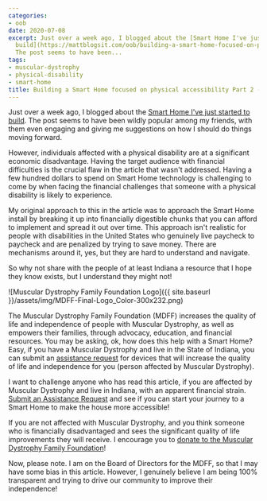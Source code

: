 ```yaml
---
categories:
- oob
date: 2020-07-08
excerpt: Just over a week ago, I blogged about the [Smart Home I've just started to
  build](https://mattblogsit.com/oob/building-a-smart-home-focused-on-physical-accessibility).
  The post seems to have been...
tags:
- muscular-dystrophy
- physical-disability
- smart-home
title: Building a Smart Home focused on physical accessibility Part 2 - The Resources!
---
```


Just over a week ago, I blogged about the [Smart Home I've just started to build](https://mattblogsit.com/oob/building-a-smart-home-focused-on-physical-accessibility). The post seems to have been wildly popular among my friends, with them even engaging and giving me suggestions on how I should do things moving forward.

However, individuals affected with a physical disability are at a significant economic disadvantage. Having the target audience with financial difficulties is the crucial flaw in the article that wasn't addressed. Having a few hundred dollars to spend on Smart Home technology is challenging to come by when facing the financial challenges that someone with a physical disability is likely to experience.

My original approach to this in the article was to approach the Smart Home install by breaking it up into financially digestible chunks that you can afford to implement and spread it out over time. This approach isn't realistic for people with disabilities in the United States who genuinely live paycheck to paycheck and are penalized by trying to save money. There are mechanisms around it, yes, but they are hard to understand and navigate.

So why not share with the people of at least Indiana a resource that I hope they know exists, but I understand they might not!

![Muscular Dystrophy Family Foundation Logo]({{ site.baseurl }}/assets/img/MDFF-Final-Logo_Color-300x232.png)

The Muscular Dystrophy Family Foundation (MDFF) increases the quality of life and independence of people with Muscular Dystrophy, as well as empowers their families, through advocacy, education, and financial resources. You may be asking, ok, how does this help with a Smart Home? Easy, if you have a Muscular Dystrophy and live in the State of Indiana, you can submit an [assistance request](https://forms.office.com/Pages/ResponsePage.aspx?id=p3an6NxT8UywQ1XFKvz46GWkZBG5U3pGo4KLAHiUcwpUQklMWElEVktKMjRQUzRQUkIxWFIzSlBLSS4u) for devices that will increase the quality of life and independence for you (person affected by Muscular Dystrophy).

I want to challenge anyone who has read this article, if you are affected by Muscular Dystrophy and live in Indiana, with an apparent financial strain. [Submit an Assistance Request](https://mdff.org/assistance/) and see if you can start your journey to a Smart Home to make the house more accessible!

If you are not affected with Muscular Dystrophy, and you think someone who is financially disadvantaged and sees the significant quality of life improvements they will receive. I encourage you to [donate to the Muscular Dystrophy Family Foundation](http://mdff.org/make-a-gift/)!

Now, please note. I am on the Board of Directors for the MDFF, so that I may have some bias in this article. However, I genuinely believe I am being 100% transparent and trying to drive our community to improve their independence!